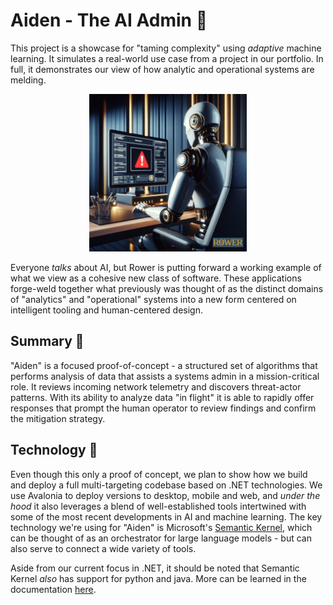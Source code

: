 # Aiden - The AI Admin 🤖
This project is a showcase for "taming complexity" using *adaptive* machine learning. It simulates a real-world use case from a project in our portfolio. In full, it demonstrates our view of how analytic and operational systems are melding. 

<p align="center">
    <img src='img/Aiden_logo.jpg' width=50%>
</p>

Everyone *talks* about AI, but Rower is putting forward a working example of what we view as a cohesive new class of software. These applications forge-weld together what previously was thought of as the distinct domains of "analytics" and "operational" systems into a new form centered on intelligent tooling and human-centered design.

## Summary 📰
"Aiden" is a focused proof-of-concept - a structured set of algorithms that performs analysis of data that assists a systems admin in a mission-critical role. It reviews incoming network telemetry and discovers threat-actor patterns. With its ability to analyze data "in flight" it is able to rapidly offer responses that prompt the human operator to review findings and confirm the mitigation strategy. 

## Technology 📐
Even though this only a proof of concept, we plan to show how we build and deploy a full multi-targeting codebase based on .NET technologies. We use Avalonia to deploy versions to desktop, mobile and web, and *under the hood* it also leverages a blend of well-established tools intertwined with some of the most recent developments in AI and machine learning. The key technology we're using for "Aiden" is Microsoft's [Semantic Kernel](https://github.com/microsoft/semantic-kernel), which can be thought of as an orchestrator for large language models - but can also serve to connect a wide variety of tools. 

Aside from our current focus in .NET, it should be noted that Semantic Kernel *also* has support for python and java. More can be learned in the documentation [here](https://learn.microsoft.com/en-us/semantic-kernel/overview/). 